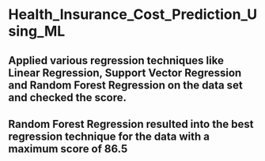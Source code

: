 # Health_Insurance_Cost_Prediction_Using_ML
## Applied various regression techniques like Linear Regression, Support Vector Regression and Random Forest Regression on the data set and checked the score.
## Random Forest Regression resulted into the best regression technique for the data with a maximum score of 86.5
